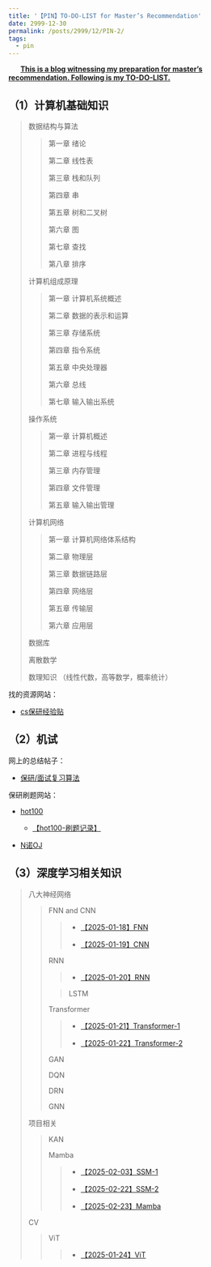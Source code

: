 ```yaml
---
title: '【PIN】TO-DO-LIST for Master’s Recommendation'
date: 2999-12-30
permalink: /posts/2999/12/PIN-2/
tags:
  - pin
---
```


      **<u>This is a blog witnessing my preparation for master’s recommendation. Following is my TO-DO-LIST.</u>**

## （1）计算机基础知识

> 数据结构与算法
> 
> > 第一章 绪论
> > 
> > 第二章 线性表
> > 
> > 第三章 栈和队列
> > 
> > 第四章 串
> > 
> > 第五章 树和二叉树
> > 
> > 第六章 图
> > 
> > 第七章 查找
> > 
> > 第八章 排序
> 
> 计算机组成原理
> 
> > 第一章 计算机系统概述
> > 
> > 第二章 数据的表示和运算
> > 
> > 第三章 存储系统
> > 
> > 第四章 指令系统
> > 
> > 第五章 中央处理器
> > 
> > 第六章 总线
> > 
> > 第七章 输入输出系统
> 
> 操作系统
> 
> > 第一章 计算机概述
> > 
> > 第二章 进程与线程
> > 
> > 第三章 内存管理
> > 
> > 第四章 文件管理
> > 
> > 第五章 输入输出管理
> 
> 计算机网络
> 
> > 第一章 计算机网络体系结构
> > 
> > 第二章 物理层
> > 
> > 第三章 数据链路层
> > 
> > 第四章 网络层
> > 
> > 第五章 传输层
> > 
> > 第六章 应用层
> 
> 数据库
> 
> 离散数学
> 
> 数理知识 （线性代数，高等数学，概率统计）

找的资源网站：

* [cs保研经验贴](https://www.cnblogs.com/moonout/p/17286478.html)

## （2）机试

网上的总结帖子：

* [保研/面试复习算法](https://blog.csdn.net/emttxdy/article/details/120567412)

保研刷题网站：

* [hot100](https://leetcode-cn.com/problem-list/2cktkvj/)
  
  * [【hot100-刷题记录】](https://jiacheng-han.github.io/posts/2025/01/hot100/)

* [N诺OJ](https://www.noobdream.com/)

## （3）深度学习相关知识

> 八大神经网络
> 
> > FNN and CNN
> > 
> > > * [【2025-01-18】FNN](https://jiacheng-han.github.io/posts/2025/01/FNN/)
> > > 
> > > * [【2025-01-19】CNN](https://jiacheng-han.github.io/posts/2025/01/CNN/)
> > 
> > RNN
> > 
> > > * [【2025-01-20】RNN](https://jiacheng-han.github.io/posts/2025/01/RNN/)
> > 
> > > LSTM
> > 
> > Transformer
> > 
> > > * [【2025-01-21】Transformer-1](https://jiacheng-han.github.io/posts/2025/01/Transformer-1/)
> > > 
> > > * [【2025-01-22】Transformer-2](https://jiacheng-han.github.io/posts/2025/01/Transformer-2/)
> > 
> > GAN
> > 
> > DQN
> > 
> > DRN
> > 
> > GNN
> 
> 项目相关
> 
> > KAN
> > 
> > Mamba
> > 
> > > * [【2025-02-03】SSM-1](https://jiacheng-han.github.io/posts/2025/02/SSM-1/)
> > >
> > > * [【2025-02-22】SSM-2](https://jiacheng-han.github.io/posts/2025/02/SSM-2/)
> > >
> > > * [【2025-02-23】Mamba](https://jiacheng-han.github.io/posts/2025/02/Mamba/)
> 
> CV
> 
> > ViT
> > 
> > > * [【2025-01-24】ViT](https://jiacheng-han.github.io/posts/2025/01/ViT/)
